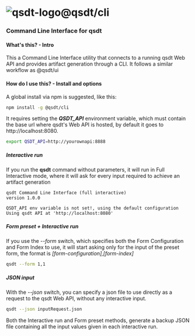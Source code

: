 # ![qsdt-logo](https://raw.githubusercontent.com/arthmoeros/qsdt-ui/master/src/assets/img/rsz_qsdt-logo.png)@qsdt/cli

### Command Line Interface for qsdt

#### What's this? - Intro
This a Command Line Interface utility that connects to a running qsdt Web API and provides artifact generation through a CLI. It follows a similar workflow as @qsdt/ui

#### How do I use this? - Install and options
A global install via npm is suggested, like this:

```bash
npm install -g @qsdt/cli
```

It requires setting the ***QSDT_API*** environment variable, which must contain the base url where qsdt's Web API is hosted, by default it goes to http://localhost:8080.

```bash
export QSDT_API=http://yourownapi:8888
```

##### Interactive run
If you run the **qsdt** command without parameters, it will run in Full Interactive mode, where it will ask for every input required to achieve an artifact generation

```console
qsdt Command Line Interface (full interactive)
version 1.0.0

QSDT_API env variable is not set!, using the default configuration
Using qsdt API at 'http://localhost:8080'
```

##### Form preset + Interactive run
If you use the *--form* switch, which specifies both the Form Configuration and Form Index to use, it will start asking only for the input of the preset form, the format is *[form-configuration],[form-index]*

```bash
qsdt --form 1,1
```

##### JSON input
With the *--json* switch, you can specify a json file to use directly as a request to the qsdt Web API, without any interactive input.

```bash
qsdt --json inputRequest.json
```

Both the Interactive run and Form preset methods, generate a backup JSON file containing all the input values given in each interactive run.
